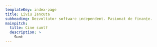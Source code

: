 ```yaml
---
templateKey: index-page
title: Liviu Iancuta
subheading: Dezvoltator software independent. Pasionat de finanțe.
mainpitch:
  title: Cine sunt?
  description: >
    Sunt
---
```

